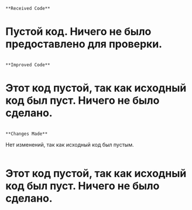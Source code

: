 ```
**Received Code**

```
# Пустой код. Ничего не было предоставлено для проверки.
```

**Improved Code**

```
# Этот код пустой, так как исходный код был пуст.  Ничего не было сделано.
```

**Changes Made**

```
Нет изменений, так как исходный код был пустым.
```

```
# Этот код пустой, так как исходный код был пуст.  Ничего не было сделано.
```
